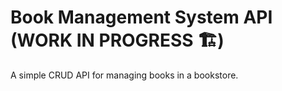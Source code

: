 # Book Management System API (WORK IN PROGRESS 🏗️)

A simple CRUD API for managing books in a bookstore.  
